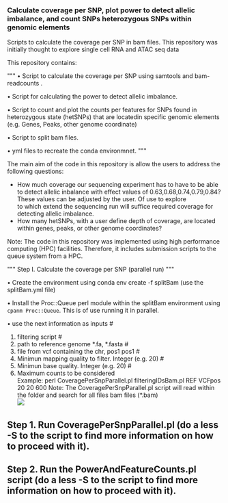 
### Calculate coverage per SNP, plot power to detect allelic imbalance, and count SNPs heterozygous SNPs within genomic elements

Scripts to calculate the coverage per SNP in bam files. This repository was initially thought to explore single cell RNA and ATAC seq data

This repository contains:

"""
• Script to calculate the coverage per SNP using samtools and bam-readcounts .

• Script for calculating the power to detect allelic imbalance.

• Script to count and plot the counts per features for SNPs found in
heterozygous state (hetSNPs) that are locatedin specific genomic elements
(e.g. Genes, Peaks, other genome coordinate)

• Script to split bam files.

• yml files to recreate the conda environmnet.
"""

The main aim of the code in this repository is allow the users to address the following questions:
- How much coverage our sequencing experiment has to have to be able to detect allelic inbalance with
effect values of 0.63,0.68,0.74,0.79,0.84? These values can be adjusted by the user. Of use to explore  
to which extend the sequencing run will suffice required coverage for detecting allelic imbalance.
- How many hetSNPs, with a user define depth of coverage, are located within genes, peaks, or other genome coordinates?

Note: The code in this repository was implemented using high performance computing (HPC) facilities. Therefore, it includes
submission scripts to the queue system from a HPC.

"""
Step I. Calculate the coverage per SNP (parallel run)
"""

• Create the environment using conda env create -f splitBam (use the splitBam.yml file)

• Install the Proc::Queue perl module within the splitBam environment using `cpanm Proc::Queue`.
This is of use running it in parallel.

• use the next information as inputs                                          #
  1. filtering script                                                       #
  2. path to reference genome *.fa, *.fasta                                   #
  3. file from vcf containing the chr, pos1 pos1                              #
  4. Minimun mapping quality to filter. Integer (e.g. 20)                     #
  5. Minimun  base quality. Integer (e.g. 20)                                 #
  6. Maximum counts to be considered  
  Example:  perl CoveragePerSnpParallel.pl filteringIDsBam.pl REF VCFpos 20 20 600
Note: The CoveragePerSnpParallel.pl script will read within the folder and search for all files bam files (*.bam)    
![](images/FertilityVsLifeExpectancy.gif)





## Step 1. Run CoveragePerSnpParallel.pl (do a less -S to the script to find more information on how to proceed with it).
## Step 2. Run the PowerAndFeatureCounts.pl script (do a less -S to the script to find more information on how to proceed with it).
